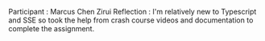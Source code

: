 Participant : Marcus Chen Zirui 
Reflection : I'm relatively new to Typescript and SSE so took the help from crash course videos and documentation to complete the assignment. 

